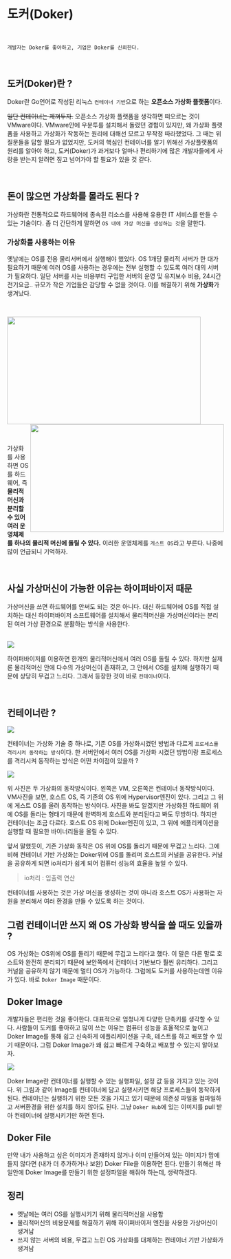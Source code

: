 # 도커(Doker)

<br>

```
개발자는 Doker를 좋아하고, 기업은 Doker를 신뢰한다.
```
<br>

## 도커(Doker)란 ?
Doker란 Go언어로 작성된 리눅스 `컨테이너 기반`으로 하는 **오픈소스 가상화 플랫폼**이다. 

~~일단 컨테이너는 제껴두자.~~ 오픈소스 가상화 플랫폼을 생각하면 떠오르는 것이 VMware이다. VMware안에 우분투를 설치해서 돌렸던 경험이 있지만, 왜 가상화 플랫폼을 사용하고 가상화가 작동하는 원리에 대해선 모르고 무작정 따라했었다. 그 때는 위 질문들을 답할 필요가 없었지만, 도커의 핵심인 컨테이너를 알기 위해선 가상플랫폼의 원리를 알아야 하고, 도커(Doker)가 과거보다 얼마나 편리하기에 많은 개발자들에게 사랑을 받는지 알려면 짚고 넘어가야 할 필요가 있을 것 같다.

<br>

## 돈이 많으면 가상화를 몰라도 된다 ?
가상화란 전통적으로 하드웨어에 종속된 리소스를 사용해 유용한 IT 서비스를 만들 수 있는 기술이다. 좀 더 간단하게 말하면 `OS 내에 가상 머신을 생성하는 것`을 말한다. 

### 가상화를 사용하는 이유 
옛날에는 OS를 전용 물리서버에서 실행해야 했었다. OS 1개당 물리적 서버가 한 대가 필요하기 때문에 여러 OS를 사용하는 경우에는 전부 실행할 수 있도록 여러 대의 서버가 필요하다.
 일단 서버를 사는 비용부터 구입한 서버의 운영 및 유지보수 비용, 24시간 전기요금.. 규모가 작은 기업들은 감당할 수 없을 것이다. 이를 해결하기 위해 **가상화**가 생겨났다.
 
 <br>

<img src="/resources/물리적머신.png" width='450px' height='250px'> <img align='right' src="/resources/가상머신.png" width='450px' height='250px'> 

<br>

가상화를 사용하면 OS를 하드웨어, 즉 **물리적머신과 분리할 수 있어 여러 운영체제를 하나의 물리적 머신에 돌릴 수 있다.** 이러한 운영체제를 `게스트 OS`라고 부른다. 나중에 많이 언급되니 기억하자.

<br>

## 사실 가상머신이 가능한 이유는 하이퍼바이저 때문
가상머신을 쓰면 하드웨어를 안써도 되는 것은 아니다. 대신 하드웨어에 OS를 직접 설치하는 대신 하이퍼바이저 소프트웨어를 설치해서 물리적머신을 가상머신이라는 분리된 여러 가상 환경으로 분활하는 방식을 사용한다. 

<br>

<img src="/resources/하이퍼바이저.png">

<br>

하이퍼바이저를 이용하면 한개의 물리적머신에서 여러 OS를 돌릴 수 있다. 하지만 실제론 물리적머신 안에 다수의 가상머신이 존재하고, 그 안에서 OS를 설치해 실행하기 때문에 상당히 무겁고 느리다.
그래서 등장한 것이 바로 `컨테이너`이다. 

<br>

## 컨테이너란 ?

<img src="/resources/컨테이너.png">

컨테이너는 가상화 기술 중 하나로, 기존 OS를 가상화시켰던 방법과 다르게 `프로세스를 격리시켜 동작하는 방식`이다. 한 서버안에서 여러 OS를 가상화 시켰던 방법이랑 프로세스를 격리시켜 동작하는 방식은 어떤 차이점이 있을까 ?

<img src="/resources/차이.png">

위 사진은 두 가상화의 동작방식이다. 왼쪽은 VM, 오른쪽은 컨테이너 동작방식이다. 
VM사진을 보면, 호스트 OS, 즉 기존의 OS 위에 Hypervisor엔진이 있다. 그리고 그 위에 게스트 OS를 올려 동작하는 방식이다. 사진을 봐도 알겠지만 가상화된 하드웨어 위에 OS를 돌리는 형태기 때문에 완벽하게 호스트와 분리된다고 봐도 무방하다. 하지만 컨테이너는 조금 다르다. 호스트 OS 위에 Doker엔진이 있고, 그 위에 에플리케이션을 실행할 때 필요한 바이너리들을 올릴 수 있다. 

앞서 말했듯이, 기존 가상화 동작은 OS 위에 OS를 돌리기 때문에 무겁고 느리다. 그에 비해 컨테이너 기반 가상화는 Doker위에 OS를 돌리며 호스트의 커널을 공유한다. 
커널을 공유하게 되면 io처리가 쉽게 되어 컴퓨터 성능의 효율을 높일 수 있다. 

> io처리 : 입출력 연산

컨테이너를 사용하는 것은 가상 머신을 생성하는 것이 아니라 호스트 OS가 사용하는 자원을 분리해서 여러 환경을 만들 수 있도록 하는 것이다. 

## 그럼 컨테이너만 쓰지 왜 OS 가상화 방식을 쓸 때도 있을까 ?

OS 가상화는 OS위에 OS를 돌리기 때문에 무겁고 느리다고 했다. 이 말은 다른 말로 
호스트와 완전히 분리되기 때문에 보안쪽에서 컨테이너 기반보다 훨씬 유리하다. 그리고 커널을 공유하지 않기 때문에 멀티 OS가 가능하다. 그럼에도  도커를 사용하는데엔 이유가 있다. 
바로 `Doker Image` 때문이다.

## Doker Image
개발자들은 편리한 것을 좋아한다. 대표적으로 엄청나게 다양한 단축키를 생각할 수 있다.
사람들이 도커를 좋아하고 많이 쓰는 이유는 컴퓨터 성능을 효율적으로 높이고 Doker Image를 통해 쉽고 신속하게 에플리케이션을 구축, 테스트를 하고 배포할 수 있기 때문이다. 그럼 Doker Image가 왜 쉽고 빠르게 구축하고 배포할 수 있는지 알아보자. 

<img src="/resources/도커이미지.png">

Doker Image란 컨테이너를 실행할 수 있는 실행파일, 설정 값 등을 가지고 있는 것이다.
위 그림과 같이 Image를 컨테이너에 담고 실행시키면 해당 프로세스들이 동작하게 된다.
컨테이넌는 실행하기 위한 모든 것을 가지고 있기 때문에 의존성 파일을 컴파일하고 서버환경을 위한 설치를 하지 않아도 된다. 그냥 `Doker Hub`에 있는 이미지를 pull 받아 컨테이너에 실행시키기만 하면 된다. 

## Doker File


만약 내가 사용하고 싶은 이미지가 존재하지 않거나 이미 만들어져 있는 이미지가 맘에 들지 않다면 (내가 더 추가하거나 보완) Doker File을 이용하면 된다. 만들기 위해선 파일안에 Doker Image를 만들기 위한 설정파일을 해줘야 하는데, 생략하겠다.

## 정리

- 옛날에는 여러 OS를 실행시키기 위해 물리적머신을 사용함
- 물리적머신의 비용문제를 해결하기 위해 하이퍼바이저 엔진을 사용한 가상머신이 생겨남
- 쓰지 않는 서버의 비용, 무겁고 느린 OS 가상화를 대체하는 컨테이너 기반 가상화가 생겨남

